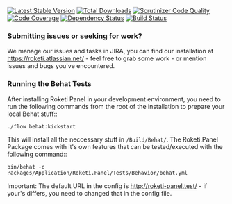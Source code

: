 [![Latest Stable Version](https://poser.pugx.org/roketi/panel/v/stable.png)](https://packagist.org/packages/roketi/panel)
[![Total Downloads](https://poser.pugx.org/roketi/panel/downloads.png)](https://packagist.org/packages/roketi/panel)
[![Scrutinizer Code Quality](https://scrutinizer-ci.com/g/roketi/panel/badges/quality-score.png?s=740b19998383d480f55f2191cda9dd89f6a1e000)](https://scrutinizer-ci.com/g/roketi/panel/)
[![Code Coverage](https://scrutinizer-ci.com/g/roketi/panel/badges/coverage.png?s=3aab45c06dd9834ecd74ccb0e0931ff29ac48772)](https://scrutinizer-ci.com/g/roketi/panel/)
[![Dependency Status](https://www.versioneye.com/php/roketi:panel/dev-master/badge.png)](https://www.versioneye.com/php/roketi:panel/dev-master)
[![Build Status](https://travis-ci.org/roketi/panel.png)](https://travis-ci.org/roketi/panel)


### Submitting issues or seeking for work?

We manage our issues and tasks in JIRA, you can find our installation at https://roketi.atlassian.net/ - feel free to grab some work - or mention issues and bugs you've encountered.


### Running the Behat Tests

After installing Roketi Panel in your development environment, you need to run the following commands from the root of the installation to prepare your local Behat stuff::

	./flow behat:kickstart

This will install all the neccessary stuff in ``/Build/Behat/``. The Roketi.Panel Package comes with it's own features that can be tested/executed with the following command::

	bin/behat -c Packages/Application/Roketi.Panel/Tests/Behavior/behat.yml

Important: The default URL in the config is http://roketi-panel.test/ - if your's differs, you need to changed that in the config file.